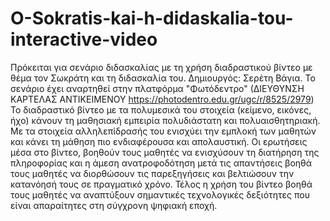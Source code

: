 # O-Sokratis-kai-h-didaskalia-tou-interactive-video
Πρόκειται για σενάριο διδασκαλίας με τη χρήση διαδραστικού βίντεο με θέμα τον Σωκράτη και τη διδασκαλία του. Δημιουργός: Σερέτη Βάγια. Το σενάριο έχει αναρτηθεί στην πλατφόρμα "Φωτόδεντρο" (ΔΙΕΥΘΥΝΣΗ ΚΑΡΤΕΛΑΣ ΑΝΤΙΚΕΙΜΕΝΟΥ
https://photodentro.edu.gr/ugc/r/8525/2979)
Το διαδραστικό βίντεο με τα πολυμεσικά του στοιχεία (κείμενο, εικόνες, ήχο) κάνουν τη μαθησιακή εμπειρία πολυδιάστατη και πολυαισθητηριακή. Με τα στοιχεία αλληλεπίδρασής του ενισχύει την εμπλοκή των μαθητών και κάνει τη μάθηση πιο ενδιαφέρουσα και απολαυστική.
Οι ερωτήσεις μέσα στο βίντεο, βοηθούν τους μαθητές να ενισχύσουν τη διατήρηση της πληροφορίας και η άμεση ανατροφοδότηση μετά τις απαντήσεις βοηθά τους μαθητές να διορθώσουν τις παρεξηγήσεις και βελτιώσουν την κατανόησή τους σε πραγματικό χρόνο.
Τέλος η χρήση του βίντεο βοηθά τους μαθητές να αναπτύξουν σημαντικές τεχνολογικές δεξιότητες που είναι απαραίτητες στη σύγχρονη ψηφιακή εποχή. 
